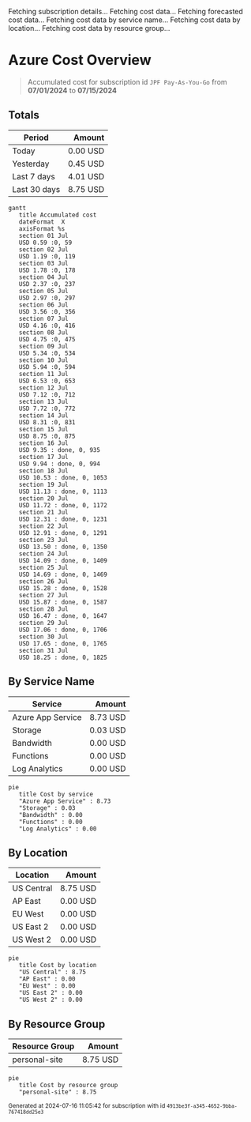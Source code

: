 Fetching subscription details...
Fetching cost data...
Fetching forecasted cost data...
Fetching cost data by service name...
Fetching cost data by location...
Fetching cost data by resource group...
# Azure Cost Overview

> Accumulated cost for subscription id `JPF Pay-As-You-Go` from **07/01/2024** to **07/15/2024**

## Totals

|Period|Amount|
|---|---:|
|Today|0.00 USD|
|Yesterday|0.45 USD|
|Last 7 days|4.01 USD|
|Last 30 days|8.75 USD|

```mermaid
gantt
   title Accumulated cost
   dateFormat  X
   axisFormat %s
   section 01 Jul
   USD 0.59 :0, 59
   section 02 Jul
   USD 1.19 :0, 119
   section 03 Jul
   USD 1.78 :0, 178
   section 04 Jul
   USD 2.37 :0, 237
   section 05 Jul
   USD 2.97 :0, 297
   section 06 Jul
   USD 3.56 :0, 356
   section 07 Jul
   USD 4.16 :0, 416
   section 08 Jul
   USD 4.75 :0, 475
   section 09 Jul
   USD 5.34 :0, 534
   section 10 Jul
   USD 5.94 :0, 594
   section 11 Jul
   USD 6.53 :0, 653
   section 12 Jul
   USD 7.12 :0, 712
   section 13 Jul
   USD 7.72 :0, 772
   section 14 Jul
   USD 8.31 :0, 831
   section 15 Jul
   USD 8.75 :0, 875
   section 16 Jul
   USD 9.35 : done, 0, 935
   section 17 Jul
   USD 9.94 : done, 0, 994
   section 18 Jul
   USD 10.53 : done, 0, 1053
   section 19 Jul
   USD 11.13 : done, 0, 1113
   section 20 Jul
   USD 11.72 : done, 0, 1172
   section 21 Jul
   USD 12.31 : done, 0, 1231
   section 22 Jul
   USD 12.91 : done, 0, 1291
   section 23 Jul
   USD 13.50 : done, 0, 1350
   section 24 Jul
   USD 14.09 : done, 0, 1409
   section 25 Jul
   USD 14.69 : done, 0, 1469
   section 26 Jul
   USD 15.28 : done, 0, 1528
   section 27 Jul
   USD 15.87 : done, 0, 1587
   section 28 Jul
   USD 16.47 : done, 0, 1647
   section 29 Jul
   USD 17.06 : done, 0, 1706
   section 30 Jul
   USD 17.65 : done, 0, 1765
   section 31 Jul
   USD 18.25 : done, 0, 1825
```

## By Service Name

|Service|Amount|
|---|---:|
|Azure App Service|8.73 USD|
|Storage|0.03 USD|
|Bandwidth|0.00 USD|
|Functions|0.00 USD|
|Log Analytics|0.00 USD|

```mermaid
pie
   title Cost by service
   "Azure App Service" : 8.73
   "Storage" : 0.03
   "Bandwidth" : 0.00
   "Functions" : 0.00
   "Log Analytics" : 0.00
```

## By Location

|Location|Amount|
|---|---:|
|US Central|8.75 USD|
|AP East|0.00 USD|
|EU West|0.00 USD|
|US East 2|0.00 USD|
|US West 2|0.00 USD|

```mermaid
pie
   title Cost by location
   "US Central" : 8.75
   "AP East" : 0.00
   "EU West" : 0.00
   "US East 2" : 0.00
   "US West 2" : 0.00
```

## By Resource Group

|Resource Group|Amount|
|---|---:|
|personal-site|8.75 USD|

```mermaid
pie
   title Cost by resource group
   "personal-site" : 8.75
```

<sup>Generated at 2024-07-16 11:05:42 for subscription with id `4913be3f-a345-4652-9bba-767418dd25e3`</sup>
